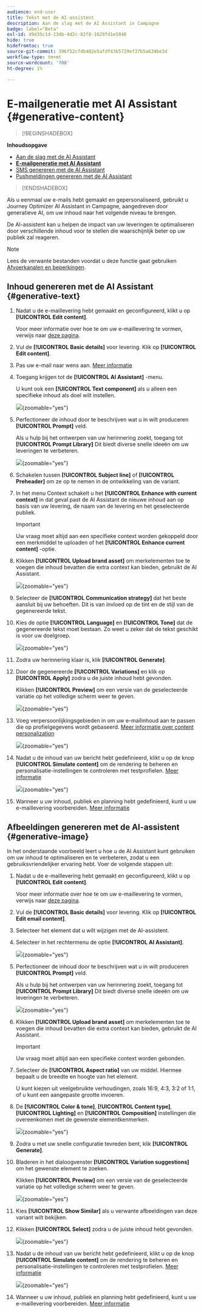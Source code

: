 ```yaml
---
audience: end-user
title: Tekst met de AI-assistent
description: Aan de slag met de AI Assistant in Campagne
badge: label="Beta"
exl-id: d9d35c1d-13db-4d2c-82f8-1629fd1e5848
hide: true
hidefromtoc: true
source-git-commit: 396f52cfdb482e5afdf43b5729ef37b5a634be3d
workflow-type: tm+mt
source-wordcount: '708'
ht-degree: 1%

---
```


# E-mailgeneratie met AI Assistant {#generative-content}

>[!BEGINSHADEBOX]

**Inhoudsopgave**

* [Aan de slag met de AI Assistant](generative-gs.md)
* **[E-mailgeneratie met AI Assistant](generative-content.md)**
* [SMS genereren met de AI Assistant](generative-sms.md)
* [Pushmeldingen genereren met de AI Assistant](generative-push.md)

>[!ENDSHADEBOX]

Als u eenmaal uw e-mails hebt gemaakt en gepersonaliseerd, gebruikt u Journey Optimizer AI Assistant in Campagne, aangedreven door generatieve AI, om uw inhoud naar het volgende niveau te brengen.

De AI-assistent kan u helpen de impact van uw leveringen te optimaliseren door verschillende inhoud voor te stellen die waarschijnlijk beter op uw publiek zal reageren.

>[!NOTE]
>
>Lees de verwante bestanden voordat u deze functie gaat gebruiken [Afvoerkanalen en beperkingen](generative-gs.md#guardrails-and-limitations).

## Inhoud genereren met de AI Assistant {#generative-text}

1. Nadat u de e-maillevering hebt gemaakt en geconfigureerd, klikt u op **[!UICONTROL Edit content]**.

   Voor meer informatie over hoe te om uw e-maillevering te vormen, verwijs naar [deze pagina](../email/create-email-content.md).

1. Vul de **[!UICONTROL Basic details]** voor levering. Klik op **[!UICONTROL Edit content]**.

1. Pas uw e-mail naar wens aan. [Meer informatie](content-components.md)

1. Toegang krijgen tot de **[!UICONTROL AI Assistant]** -menu.

   U kunt ook een **[!UICONTROL Text component]** als u alleen een specifieke inhoud als doel wilt instellen.

   ![](assets/text-genai-1.png){zoomable=&quot;yes&quot;}

1. Perfectioneer de inhoud door te beschrijven wat u in wilt produceren **[!UICONTROL Prompt]** veld.

   Als u hulp bij het ontwerpen van uw herinnering zoekt, toegang tot **[!UICONTROL Prompt Library]** Dit biedt diverse snelle ideeën om uw leveringen te verbeteren.

   ![](assets/text-genai-2.png){zoomable=&quot;yes&quot;}

1. Schakelen tussen **[!UICONTROL Subject line]** of **[!UICONTROL Preheader]** om ze op te nemen in de ontwikkeling van de variant.

1. In het menu Context schakelt u het **[!UICONTROL Enhance with current context]** in dat geval past de AI Assistant de nieuwe inhoud aan op basis van uw levering, de naam van de levering en het geselecteerde publiek.

   >[!IMPORTANT]
   >
   > Uw vraag moet altijd aan een specifieke context worden gekoppeld door een merkmiddel te uploaden of het **[!UICONTROL Enhance current content]** -optie.

1. Klikken **[!UICONTROL Upload brand asset]** om merkelementen toe te voegen die inhoud bevatten die extra context kan bieden, gebruikt de AI Assistant.

   ![](assets/text-genai-3.png){zoomable=&quot;yes&quot;}

1. Selecteer de **[!UICONTROL Communication strategy]** dat het beste aansluit bij uw behoeften. Dit is van invloed op de tint en de stijl van de gegenereerde tekst.

1. Kies de optie **[!UICONTROL Language]** en **[!UICONTROL Tone]** dat de gegenereerde tekst moet bestaan. Zo weet u zeker dat de tekst geschikt is voor uw doelgroep.

   ![](assets/text-genai-4.png){zoomable=&quot;yes&quot;}

1. Zodra uw herinnering klaar is, klik **[!UICONTROL Generate]**.

1. Door de gegenereerde **[!UICONTROL Variations]** en klik op **[!UICONTROL Apply]** zodra u de juiste inhoud hebt gevonden.

   Klikken **[!UICONTROL Preview]** om een versie van de geselecteerde variatie op het volledige scherm weer te geven.

   ![](assets/text-genai-5.png){zoomable=&quot;yes&quot;}

1. Voeg verpersoonlijkingsgebieden in om uw e-mailinhoud aan te passen die op profielgegevens wordt gebaseerd. [Meer informatie over content personalization](../personalization/personalize.md)

   ![](assets/text-genai-6.png){zoomable=&quot;yes&quot;}

1. Nadat u de inhoud van uw bericht hebt gedefinieerd, klikt u op de knop **[!UICONTROL Simulate content]** om de rendering te beheren en personalisatie-instellingen te controleren met testprofielen. [Meer informatie](../preview-test/preview-content.md)

   ![](assets/text-genai-7.png){zoomable=&quot;yes&quot;}

1. Wanneer u uw inhoud, publiek en planning hebt gedefinieerd, kunt u uw e-maillevering voorbereiden. [Meer informatie](../monitor/prepare-send.md)

## Afbeeldingen genereren met de AI-assistent {#generative-image}

In het onderstaande voorbeeld leert u hoe u de AI Assistant kunt gebruiken om uw inhoud te optimaliseren en te verbeteren, zodat u een gebruiksvriendelijker ervaring hebt. Voer de volgende stappen uit:

1. Nadat u de e-maillevering hebt gemaakt en geconfigureerd, klikt u op **[!UICONTROL Edit content]**.

   Voor meer informatie over hoe te om uw e-maillevering te vormen, verwijs naar [deze pagina](../email/create-email-content.md).

1. Vul de **[!UICONTROL Basic details]** voor levering. Klik op **[!UICONTROL Edit email content]**.

1. Selecteer het element dat u wilt wijzigen met de AI-assistent.

1. Selecteer in het rechtermenu de optie **[!UICONTROL AI Assistant]**.

   ![](assets/image-genai-1.png){zoomable=&quot;yes&quot;}

1. Perfectioneer de inhoud door te beschrijven wat u in wilt produceren **[!UICONTROL Prompt]** veld.

   Als u hulp bij het ontwerpen van uw herinnering zoekt, toegang tot **[!UICONTROL Prompt Library]** Dit biedt diverse snelle ideeën om uw leveringen te verbeteren.

   ![](assets/image-genai-2.png){zoomable=&quot;yes&quot;}

1. Klikken **[!UICONTROL Upload brand asset]** om merkelementen toe te voegen die inhoud bevatten die extra context kan bieden, gebruikt de AI Assistant.

   >[!IMPORTANT]
   >
   > Uw vraag moet altijd aan een specifieke context worden gebonden.

1. Selecteer de **[!UICONTROL Aspect ratio]** van uw middel. Hiermee bepaalt u de breedte en hoogte van het element.

   U kunt kiezen uit veelgebruikte verhoudingen, zoals 16:9, 4:3, 3:2 of 1:1, of u kunt een aangepaste grootte invoeren.

1. De **[!UICONTROL Color & tone]**, **[!UICONTROL Content type]**, **[!UICONTROL Lighting]** en **[!UICONTROL Composition]** instellingen die overeenkomen met de gewenste elementkenmerken.

   ![](assets/image-genai-3.png){zoomable=&quot;yes&quot;}

1. Zodra u met uw snelle configuratie tevreden bent, klik **[!UICONTROL Generate]**.

1. Bladeren in het dialoogvenster **[!UICONTROL Variation suggestions]** om het gewenste element te zoeken.

   Klikken **[!UICONTROL Preview]** om een versie van de geselecteerde variatie op het volledige scherm weer te geven.

   ![](assets/image-genai-5.png){zoomable=&quot;yes&quot;}

1. Kies **[!UICONTROL Show Similar]** als u verwante afbeeldingen van deze variant wilt bekijken.

1. Klikken **[!UICONTROL Select]** zodra u de juiste inhoud hebt gevonden.

   ![](assets/image-genai-6.png){zoomable=&quot;yes&quot;}

1. Nadat u de inhoud van uw bericht hebt gedefinieerd, klikt u op de knop **[!UICONTROL Simulate content]** om de rendering te beheren en personalisatie-instellingen te controleren met testprofielen.  [Meer informatie](../preview-test/preview-content.md)

   ![](assets/image-genai-7.png){zoomable=&quot;yes&quot;}

1. Wanneer u uw inhoud, publiek en planning hebt gedefinieerd, kunt u uw e-maillevering voorbereiden. [Meer informatie](../monitor/prepare-send.md)
